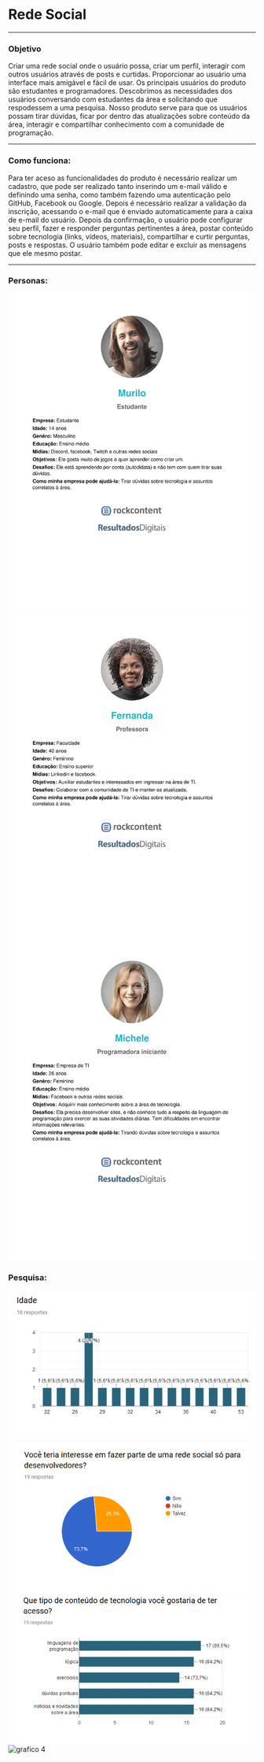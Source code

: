 # Rede Social
---
### Objetivo
 Criar uma rede social onde o usuário possa, criar um perfil, interagir com outros usuários através de posts e curtidas. Proporcionar ao usuário uma interface mais amigável e fácil de usar.
Os principais usuários do produto são estudantes e programadores. Descobrimos as necessidades dos usuários conversando com estudantes da área e solicitando que respodessem a uma pesquisa.
Nosso produto serve para que os usuários possam tirar dúvidas, ficar por dentro das atualizações sobre conteúdo da área, interagir e compartilhar conhecimento com a comunidade de programação. 

---
### Como funciona:
Para ter aceso as funcionalidades do produto é necessário realizar um cadastro, que pode ser realizado tanto inserindo um e-mail válido e definindo uma senha, como também fazendo uma autenticação pelo GitHub, Facebook ou Google.
Depois é necessário realizar a validação da inscrição, acessando o e-mail que é enviado automaticamente para a caixa de e-mail do usuário.
Depois da confirmação, o usuário pode configurar seu perfil, fazer e responder perguntas pertinentes a área, postar conteúdo sobre tecnologia (links, vídeos, materiais), compartilhar e curtir perguntas, posts e respostas. O usuário também pode editar e excluir as mensagens que ele mesmo postar.

---

### Personas:
![Persona 1](public\src\img\persona01.jpg)
![Persona 2](public\src\img\persona02.jpg)
![Persona 3](public\src\img\persona03.jpg)

### Pesquisa:
![grafico 1](public\src\img\pesquisaIdade.PNG)
![grafico 2](public\src\img\pesquisaInteresse.PNG)
![grafico 3](public\src\img\pesquisaConteudo.PNG)
![grafico 4](public\src\img\pesquisaSugestões.PNG)


